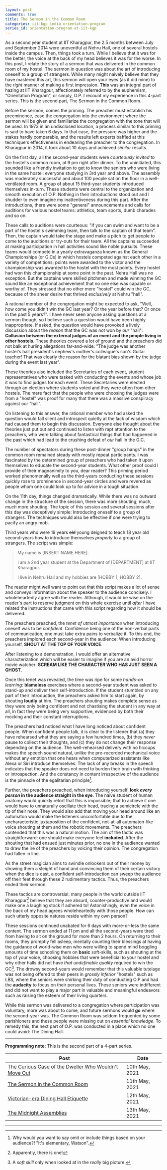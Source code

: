 ```yaml
---
layout: post
comments: true
title: The Sermon in the Common Room
categories: iit-kgp india orientation-program
series_id: orientation-program-at-iit-kgp
---
```


As a second year student at IIT Kharagpur, the 2.5 months between July and September 2014 were
uneventful at Nehru Hall, one of several hostels inside the campus. Then, things took a turn. While
I believe that it was for the better, the voice at the back of my head believes it was for the
worse. In this post, I relate the story of a sermon that was delivered in the common room of my
hostel. The sermon in question was about the art of introducing oneself to a group of
strangers. While many might naively believe that they have mastered this art, this sermon will open
your eyes (as it did mine) to the _right_ manner of making a first impression. **This** was an
integral part of hazing at IIT Kharagpur, affectionately referred to by the euphemism, "Orientation
Program", or simply, O.P. I recount my experience in this 4-part series. This is the second part,
The Sermon in the Common Room.

<!--more-->

Before the sermon, comes the priming. The preacher must establish his preeminence, ease the
congregation into the environment where the sermon will be given and familiarize the congregation
with the tone that will be used. In 1973 in an undisclosed location, a process similar to this
priming is said to have taken 6 days. In that case, the pressure was higher and the stakes hardly
comparable, and the results left experts baffled at this technique's effectiveness in endearing the
preacher to the congregation. In Kharagpur in 2014, it took about 10 days and achieved _similar_
results.

On the first day, all the second-year students were _courteously invited_ to the hostel's common
room, at 9 pm right after dinner. To the uninitiated, this sounded like a friendly invitation to get
to know the seniors who were living in the same hostel: everyone studying in 3rd year and above. The
assembly was moderately successful and about 100 people sat on the floor in a well-ventilated
room. A group of about 15 third-year students introduced themselves in-turn. These students were
central to the organization and smooth execution of O.P. Nothing in their introductions stood out
and I shudder to even imagine my inattentiveness during this part. After the introductions, there
were some "general" announcements and calls for auditions for various hostel teams: athletics, team
sports, dumb charades and so on.

These calls to auditions were courteous: "If you can swim and want to be a part of the hostel's
swimming team, then talk to the captain of that team". Then, the captain would take the stage and
make a pitch to get people to come to the auditions or try-outs for their team. All the captains
succeeded at making participation in hall activities sound like noble pursuits. These teams would
compete in a yearly extravaganza known as the General Championships (or G.Cs) in which hostels
competed against each other in a variety of competitions; points were awarded to the victor and the
championship was awarded to the hostel with the most points. Every hostel had won this championship
at some point in the past. Nehru Hall was no exception. But the captains were skilled pitchmen and
made winning the GC sound like an exceptional achievement that no one else was capable or worthy
of. They stressed that no other mere "hostel" could win the GC, because of the sheer desire that
thrived _exclusively_ at Nehru "hall".

A rational member of the congregation might be expected to ask, "Well, how come you didn't win the
GC last year? Or the year before that? Or once in the past 5 years?". I have never seen anyone
asking questions at a sermon though, so I believe such a question would have been highly
inappropriate. If asked, the question would have provoked a lively discussion about the _reason_
that the GC was not won by _our_ "hall": **Collusion between the external judges of an event and the
people living in other hostels**. These theories covered a lot of ground and the preachers did not
balk at hurling allegations far-and-wide: "The judge was another hostel's hall president's nephew's
mother's colleague's son's Guitar teacher! That was clearly the reason for the blatant bias shown by
the judge during the event last year".

These theories also included the Secretaries of each event, student representatives who were tasked
with conducting the events and whose job it was to find judges for each event. These Secretaries
were elected through an election where students voted and they were often from other hostels. The
mere fact that the people who were choosing the judges were from a "hostel" was proof for many that
there was a massive conspiracy against our "hall".

On listening to this answer, the rational member who had asked the question would fall silent and
introspect quietly at the lack of wisdom which had caused them to begin this discussion. Everyone
else thought about the theories just put out and continued to listen with rapt attention to the
preachers, who were talking about fantastical things that had happened in the past which had lead to
the crushing defeat of _our_ hall in the G.C.

The number of spectators during these post-dinner "group hangs" in the common room remained steady
with mostly repeat participants. I was fascinated by the determined group of preachers who had taken
it upon themselves to educate the second-year students. What other proof could I provide of their
magnanimity to you, dear reader? This priming period worked phenomenally well as the third-years
conducting these sessions quickly rose to prominence in second-year circles and were revered as
people whom one could look up to for advice in a tough situation.

On the 11th day, things changed dramatically. While there was no outward change in the structure of
the session, there was more shouting; much, _much_ more shouting. The topic of this session and
several sessions after this day was deceptively simple: Introducing oneself to a group of
strangers. The techniques would also be effective if one were trying to pacify an angry mob.

Third years who were 19 years ~~old~~ young deigned to teach 18 year old second-years how to introduce
themselves _properly_ to a group of strangers. The script was simple:

> My name is [INSERT NAME HERE].
>
> I am a 2nd year student at the Department of [DEPARTMENT] at IIT Kharagpur.
>
> I live in Nehru Hall and my hobbies are [HOBBY 1, HOBBY 2].

The reader might well want to point out that this script makes a lot of sense and conveys
information about the speaker to the audience concisely. I wholeheartedly agree with the
reader. Although, it would be wise on the reader's part to reserve judgment on this whole exercise
until _after_ I have related the instructions that came with this script regarding how it should be
delivered.

The preachers preached, the _tenet of utmost importance_ when introducing oneself was to be
_confident_. Confidence being one of the non-verbal parts of communication, one must take extra
pains to verbalize it. To this end, the preachers implored each second-year in the audience: When
introducing yourself, **SHOUT AT THE TOP OF YOUR VOICE**.

After listening to a demonstration, I would offer an alternative characterization which will be
easier to imagine if you are an avid horror movie watcher: **SCREAM LIKE THE CHARACTER WHO HAS JUST
SEEN A GHOST**.

Once this tenet was revealed, the time was ripe for some _hands-on learning_: **blameless** exercises
where a second-year student was asked to stand-up and deliver their self-introduction. If the
student stumbled on any part of their introduction, the preachers asked him to start again, by
shouting **loudly** at him. The preachers shouting makes complete sense as they were only being
confident and not chastising the student in any way at all, in fact they were being very supportive,
evidenced by both their mocking and their constant interruptions.

The preachers had noticed what I have long noticed about confident people. When confident people
talk, it is clear to the listener that (a) they have rehearsed what they are saying a few hundred
times, (b) they _never_ pause to collect their thoughts, and (c) they do not change their response
depending on the audience. The well-rehearsed delivery with no hiccups makes the speech sound
natural, unlike the pre-recorded mechanical voice without any emotion that one hears when
computerized assistants like Alexa or Siri introduce themselves. The lack of any breaks in the
speech indicates that the speaker does not need to burden their brain with thinking or
introspection. And the constancy in content irrespective of the audience is the pinnacle of the
egalitarian principle[^1].

Further, the preachers preached, when introducing yourself, **look _every person_ in the audience
straight in the eye**. The naive student of human anatomy would quickly retort that this is
impossible; that to achieve it one would have to unnaturally oscillate their head, tracing a
semicircle with the tip of their nose. They would also add that moving your head around like an
automaton would make the listeners uncomfortable due to the uncharacteristic juxtaposition of the
confident, not-at-all automaton-like voice shouting at them and the robotic movements. The preachers
contended that this was a natural motion. The aim of the tactic was straightforward: one should make
everyone feel **included**. After the shouting that had ensued just minutes prior, no one in the
audience wanted to draw the ire of the preachers by voicing their opinion. The congregation had
fallen in line.

As the street magician aims to swindle onlookers out of their money by showing them a sleight of
hand and convincing them of their certain victory when the dice is cast, a confident
self-introduction can sweep the audience off their feet through these 2 rudimentary tactics. Thus,
the preachers ended their sermon.

These tactics are controversial: many people in the world outside IIT Kharagpur[^2] believe that
they are absurd, counter-productive and would make one a laughing stock if adhered to!
Astonishingly, even the voice in the back of my head agrees wholeheartedly with those people. How
can such utterly opposite natures reside within my own person?

These sessions continued unabated for 6 days with more-or-less the same content. The sermon ended at
11 pm and all the second-years were tired from having to sit on the ground for more than 2 hours. On
returning to their rooms, they promptly fell asleep, mentally counting their blessings at having the
guidance of world-wise men who were willing to spend mind boggling amounts of time schooling them on
**basic** soft-skills, such as shouting at the top of your voice, choosing hobbies that were
beneficial to your hostel and why other halls did not have _that undefinable quality_ required to
win the GC[^3]. The drowsy second-years would remember that this valuable tutelage was not being offered
to their peers in _grossly inferior_ "hostels" such as LBS, where the seniors were shirking their
duty of conducting O.P and had the **audacity** to focus on their personal lives. These seniors were
indifferent and did not want to play a major part in valuable and meaningful endeavors such as
raising the esteem of their living quarters.

While this sermon was delivered to a congregation where participation was voluntary, more was about
to come, and future sermons would **go** where the second-year was. The Common Room was seldom
frequented by some parishioners and these people were missing out on _essential knowledge_. To
remedy this, the next part of O.P. was conducted in a place which no one could avoid: The Dining
Hall.

---

**Programming note:** This is the second part of a 4-part series.

| Post                                                                                                                                                                  | Date           |
|-----------------------------------------------------------------------------------------------------------------------------------------------------------------------|----------------|
| [The Curious Case of the Dweller Who Wouldn't Move Out](/iit-kgp/india/orientation-program/2021/05/10/orientation-program-iit-kharagpur-part-1/) | 10th May, 2021 |
| [The Sermon in the Common Room](/iit-kgp/india/orientation-program/2021/05/11/orientation-program-iit-kharagpur-part-2/)                         | 11th May, 2021 |
| [Victorian-era Dining Hall Etiquette](/iit-kgp/india/orientation-program/2021/05/12/orientation-program-iit-kharagpur-part-3/)                   | 12th May, 2021 |
| [The Midnight Assemblies](/iit-kgp/india/orientation-program/2021/05/13/orientation-program-iit-kharagpur-part-4/)                               | 13th May, 2021 |

---

[^1]: Why would you want to say omit or include things based on your audience?! "It's elementary, Watson".
[^2]: Apparently, there is one!
[^3]: A _soft skill_ only when looked at in the _really_ big picture.

